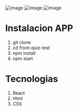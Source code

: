 ![image](https://github.com/KevinCastaneda10/front-quiz-test/assets/153697949/53800f44-9b59-4dd1-a827-29d74c02610f)
![image](https://github.com/KevinCastaneda10/front-quiz-test/assets/153697949/cfa37398-9cc1-41d0-b23f-1a6328abf662)
![image](https://github.com/KevinCastaneda10/front-quiz-test/assets/153697949/a709e7b6-abb7-4a7c-81e2-bc262eeacf4e)

# Instalacion APP

1. git clone
2. cd front-quiz-test
3. npm install
4. npm start

# Tecnologias
1. React
2. Html
3. CSS
